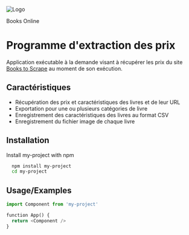 
![Logo](https://user.oc-static.com/upload/2020/09/22/1600779540759_Online%20bookstore-01.png)

Books Online

# Programme d'extraction des prix
Application exécutable à la demande visant à récupérer les prix du site [Books to Scrape](http://books.toscrape.com/) au moment de son exécution.


## Caractéristiques

- Récupération des prix et caractéristiques des livres et de leur URL
- Exportation pour une ou plusieurs catégories de livre
- Enregistrement des caractéristiques des livres au format CSV
- Enregistrement du fichier image de chaque livre


## Installation

Install my-project with npm

```bash
  npm install my-project
  cd my-project
```
    
## Usage/Examples

```python
import Component from 'my-project'

function App() {
  return <Component />
}
```
